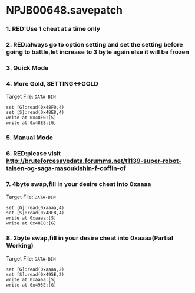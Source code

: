 # NPJB00648.savepatch

### 1. RED:Use 1 cheat at a time only
### 2. RED:always go to option setting and set the setting before going to battle,let increase to 3 byte again else it will be frozen
### 3. Quick Mode
### 4. More Gold, SETTING<->GOLD

Target File: `DATA-BIN`

```
set [G]:read(0x48F0,4)
set [S]:read(0x48E8,4)
write at 0x48F0:[S]
write at 0x48E8:[G]
```

### 5. Manual Mode
### 6. RED:please visit http://bruteforcesavedata.forumms.net/t1139-super-robot-taisen-og-saga-masoukishin-f-coffin-of
### 7. 4byte swap,fill in your desire cheat into 0xaaaa

Target File: `DATA-BIN`

```
set [G]:read(0xaaaa,4)
set [S]:read(0x48E8,4)
write at 0xaaaa:[S]
write at 0x48E8:[G]
```

### 8. 2byte swap,fill in your desire cheat into 0xaaaa(Partial Working)

Target File: `DATA-BIN`

```
set [G]:read(0xaaaa,2)
set [S]:read(0x495E,2)
write at 0xaaaa:[S]
write at 0x495E:[G]
```

